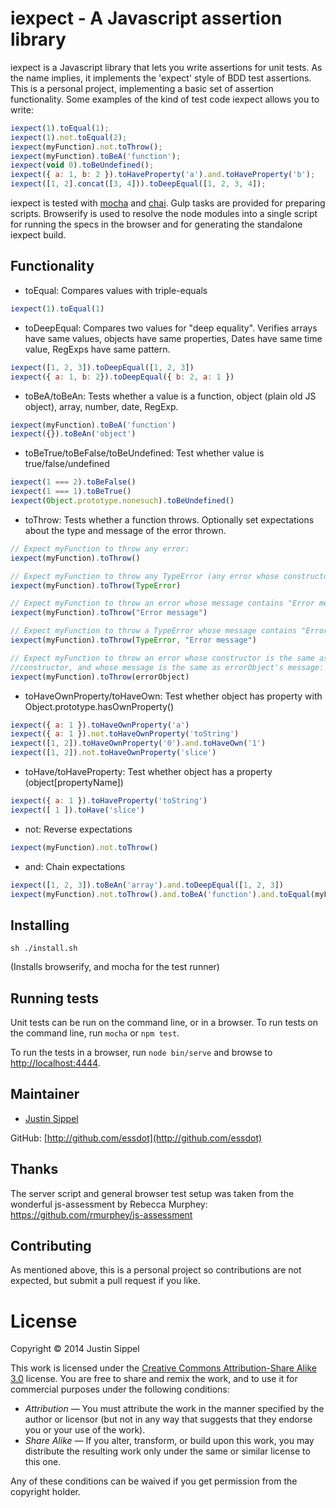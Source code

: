 # iexpect - A Javascript assertion library

iexpect is a Javascript library that lets you write assertions for unit tests. As the name implies, it implements the 'expect' style of BDD test assertions. This is a personal project, implementing a basic set of assertion functionality. Some examples of the kind of test code iexpect allows you to write: 
```javascript
iexpect(1).toEqual(1);
iexpect(1).not.toEqual(2);
iexpect(myFunction).not.toThrow();
iexpect(myFunction).toBeA('function');
iexpect(void 0).toBeUndefined();
iexpect({ a: 1, b: 2 }).toHaveProperty('a').and.toHaveProperty('b');
iexpect([1, 2].concat([3, 4])).toDeepEqual([1, 2, 3, 4]);
```

iexpect is tested with [mocha](http://visionmedia.github.io/mocha/) and [chai](http://chaijs.com/). Gulp tasks are provided for preparing scripts. Browserify is used to resolve the node modules into a single script for running the specs in the browser and for generating the standalone iexpect build.

## Functionality

* toEqual: Compares values with triple-equals
```javascript
iexpect(1).toEqual(1)
```
* toDeepEqual: Compares two values for "deep equality". Verifies arrays have same values, objects have same properties, Dates have same time value, RegExps have same pattern.
```javascript
iexpect([1, 2, 3]).toDeepEqual([1, 2, 3])
iexpect({ a: 1, b: 2}).toDeepEqual({ b: 2, a: 1 })
```
* toBeA/toBeAn: Tests whether a value is a function, object (plain old JS object), array, number, date, RegExp.
```javascript
iexpect(myFunction).toBeA('function')
iexpect({}).toBeAn('object')
```
* toBeTrue/toBeFalse/toBeUndefined: Test whether value is true/false/undefined
```javascript
iexpect(1 === 2).toBeFalse()
iexpect(1 === 1).toBeTrue()
iexpect(Object.prototype.nonesuch).toBeUndefined()
```
* toThrow: Tests whether a function throws. Optionally set expectations about the type and message of the error thrown.
```javascript
// Expect myFunction to throw any error:  
iexpect(myFunction).toThrow()

// Expect myFunction to throw any TypeError (any error whose constructor is TypeError):  
iexpect(myFunction).toThrow(TypeError)

// Expect myFunction to throw an error whose message contains "Error message":  
iexpect(myFunction).toThrow("Error message")

// Expect myFunction to throw a TypeError whose message contains "Error message':  
iexpect(myFunction).toThrow(TypeError, "Error message")

// Expect myFunction to throw an error whose constructor is the same as errorObject's 
//constructor, and whose message is the same as errorObject's message:  
iexpect(myFunction).toThrow(errorObject)
```
* toHaveOwnProperty/toHaveOwn: Test whether object has property with Object.prototype.hasOwnProperty()
```javascript
iexpect({ a: 1 }).toHaveOwnProperty('a')
iexpect({ a: 1 }).not.toHaveOwnProperty('toString')
iexpect([1, 2]).toHaveOwnProperty('0').and.toHaveOwn('1')
iexpect([1, 2]).not.toHaveOwnProperty('slice')
```
* toHave/toHaveProperty: Test whether object has a property (object[propertyName])
```javascript
iexpect({ a: 1 }).toHaveProperty('toString')
iexpect([ 1 ]).toHave('slice')
```
* not: Reverse expectations 
```javascript
iexpect(myFunction).not.toThrow()
```
* and: Chain expectations
```javascript
iexpect([1, 2, 3]).toBeAn('array').and.toDeepEqual([1, 2, 3])
iexpect(myFunction).not.toThrow().and.toBeA('function').and.toEqual(myFunction)
```

## Installing

    sh ./install.sh

(Installs browserify, and mocha for the test runner)

## Running tests

Unit tests can be run on the command line, or in a browser. To run tests on the command line, run `mocha` or `npm test`.

To run the tests in a browser, run `node bin/serve` and browse to [http://localhost:4444](http://localhost:4444).

## Maintainer

* [Justin Sippel](mailto:justin@sippel.com) 

GitHub: [http://github.com/essdot](http://github.com/essdot)


## Thanks

The server script and general browser test setup was taken from the wonderful js-assessment by Rebecca Murphey: https://github.com/rmurphey/js-assessment


## Contributing

As mentioned above, this is a personal project so contributions are not expected, but submit a pull request if you like.


# License

Copyright &copy; 2014 Justin Sippel

This work is licensed under the [Creative Commons Attribution-Share Alike 3.0](http://creativecommons.org/licenses/by-sa/3.0/)
license. You are free to share and remix the work, and to use it for commercial
purposes under the following conditions:

- *Attribution* — You must attribute the work in the manner specified by the
  author or licensor (but not in any way that suggests that they endorse you or
  your use of the work).
- *Share Alike* — If you alter, transform, or build upon this work, you may
  distribute the resulting work only under the same or similar license to this
  one.

Any of these conditions can be waived if you get permission from the copyright
holder.
